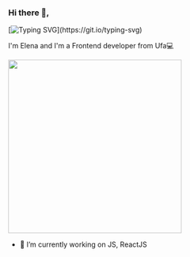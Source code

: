 ### Hi there 👋,

[![Typing SVG](https://readme-typing-svg.herokuapp.com?size=24&width=600&lines=Welcome+To+elenaturlenko's+Github+Profile..)](https://git.io/typing-svg)

I'm Elena and I'm a Frontend developer from Ufa💻

<div id="header" align="start">
  <img src="https://images-cdn.9gag.com/photo/a6KdmVm_700b.jpg" width="350"/>
</div>

-  :orange_book: I’m currently working on JS, ReactJS



<!--
**elenaturlenko/elenaturlenko** is a ✨ _special_ ✨ repository because its `README.md` (this file) appears on your GitHub profile.

Here are some ideas to get you started:

- 🔭 I’m currently working on ...
- 🌱 I’m currently learning ...
- 👯 I’m looking to collaborate on ...
- 🤔 I’m looking for help with ...
- 💬 Ask me about ...
- 📫 How to reach me: ...
- 😄 Pronouns: ...
- ⚡ Fun fact: ...
-->
